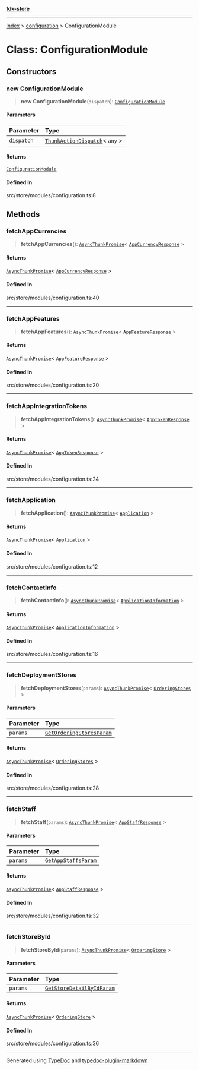 [**fdk-store**](../../README.md)
***

[Index](../../API.md) > [configuration](../README.md) > ConfigurationModule

# Class: ConfigurationModule

## Constructors

### new ConfigurationModule

> **new ConfigurationModule**(`dispatch`): [`ConfigurationModule`](class.ConfigurationModule.md)

#### Parameters

| Parameter | Type |
| :------ | :------ |
| `dispatch` | [`ThunkActionDispatch`](../../theme/internal_/type-aliases/type-alias.ThunkActionDispatch.md)\< `any` \> |

#### Returns

[`ConfigurationModule`](class.ConfigurationModule.md)

#### Defined In

src/store/modules/configuration.ts:8

## Methods

### fetchAppCurrencies

> **fetchAppCurrencies**(): [`AsyncThunkPromise`](../../theme/internal_/type-aliases/type-alias.AsyncThunkPromise.md)\< [`AppCurrencyResponse`](../internal_/type-aliases/type-alias.AppCurrencyResponse.md) \>

#### Returns

[`AsyncThunkPromise`](../../theme/internal_/type-aliases/type-alias.AsyncThunkPromise.md)\< [`AppCurrencyResponse`](../internal_/type-aliases/type-alias.AppCurrencyResponse.md) \>

#### Defined In

src/store/modules/configuration.ts:40

***

### fetchAppFeatures

> **fetchAppFeatures**(): [`AsyncThunkPromise`](../../theme/internal_/type-aliases/type-alias.AsyncThunkPromise.md)\< [`AppFeatureResponse`](../internal_/type-aliases/type-alias.AppFeatureResponse.md) \>

#### Returns

[`AsyncThunkPromise`](../../theme/internal_/type-aliases/type-alias.AsyncThunkPromise.md)\< [`AppFeatureResponse`](../internal_/type-aliases/type-alias.AppFeatureResponse.md) \>

#### Defined In

src/store/modules/configuration.ts:20

***

### fetchAppIntegrationTokens

> **fetchAppIntegrationTokens**(): [`AsyncThunkPromise`](../../theme/internal_/type-aliases/type-alias.AsyncThunkPromise.md)\< [`AppTokenResponse`](../internal_/type-aliases/type-alias.AppTokenResponse.md) \>

#### Returns

[`AsyncThunkPromise`](../../theme/internal_/type-aliases/type-alias.AsyncThunkPromise.md)\< [`AppTokenResponse`](../internal_/type-aliases/type-alias.AppTokenResponse.md) \>

#### Defined In

src/store/modules/configuration.ts:24

***

### fetchApplication

> **fetchApplication**(): [`AsyncThunkPromise`](../../theme/internal_/type-aliases/type-alias.AsyncThunkPromise.md)\< [`Application`](../internal_/type-aliases/type-alias.Application.md) \>

#### Returns

[`AsyncThunkPromise`](../../theme/internal_/type-aliases/type-alias.AsyncThunkPromise.md)\< [`Application`](../internal_/type-aliases/type-alias.Application.md) \>

#### Defined In

src/store/modules/configuration.ts:12

***

### fetchContactInfo

> **fetchContactInfo**(): [`AsyncThunkPromise`](../../theme/internal_/type-aliases/type-alias.AsyncThunkPromise.md)\< [`ApplicationInformation`](../internal_/type-aliases/type-alias.ApplicationInformation.md) \>

#### Returns

[`AsyncThunkPromise`](../../theme/internal_/type-aliases/type-alias.AsyncThunkPromise.md)\< [`ApplicationInformation`](../internal_/type-aliases/type-alias.ApplicationInformation.md) \>

#### Defined In

src/store/modules/configuration.ts:16

***

### fetchDeploymentStores

> **fetchDeploymentStores**(`params`): [`AsyncThunkPromise`](../../theme/internal_/type-aliases/type-alias.AsyncThunkPromise.md)\< [`OrderingStores`](../internal_/type-aliases/type-alias.OrderingStores.md) \>

#### Parameters

| Parameter | Type |
| :------ | :------ |
| `params` | [`GetOrderingStoresParam`](../internal_/type-aliases/type-alias.GetOrderingStoresParam.md) |

#### Returns

[`AsyncThunkPromise`](../../theme/internal_/type-aliases/type-alias.AsyncThunkPromise.md)\< [`OrderingStores`](../internal_/type-aliases/type-alias.OrderingStores.md) \>

#### Defined In

src/store/modules/configuration.ts:28

***

### fetchStaff

> **fetchStaff**(`params`): [`AsyncThunkPromise`](../../theme/internal_/type-aliases/type-alias.AsyncThunkPromise.md)\< [`AppStaffResponse`](../internal_/type-aliases/type-alias.AppStaffResponse.md) \>

#### Parameters

| Parameter | Type |
| :------ | :------ |
| `params` | [`GetAppStaffsParam`](../internal_/type-aliases/type-alias.GetAppStaffsParam.md) |

#### Returns

[`AsyncThunkPromise`](../../theme/internal_/type-aliases/type-alias.AsyncThunkPromise.md)\< [`AppStaffResponse`](../internal_/type-aliases/type-alias.AppStaffResponse.md) \>

#### Defined In

src/store/modules/configuration.ts:32

***

### fetchStoreById

> **fetchStoreById**(`params`): [`AsyncThunkPromise`](../../theme/internal_/type-aliases/type-alias.AsyncThunkPromise.md)\< [`OrderingStore`](../internal_/type-aliases/type-alias.OrderingStore.md) \>

#### Parameters

| Parameter | Type |
| :------ | :------ |
| `params` | [`GetStoreDetailByIdParam`](../internal_/type-aliases/type-alias.GetStoreDetailByIdParam.md) |

#### Returns

[`AsyncThunkPromise`](../../theme/internal_/type-aliases/type-alias.AsyncThunkPromise.md)\< [`OrderingStore`](../internal_/type-aliases/type-alias.OrderingStore.md) \>

#### Defined In

src/store/modules/configuration.ts:36

***
Generated using [TypeDoc](https://typedoc.org/) and [typedoc-plugin-markdown](https://www.npmjs.com/package/typedoc-plugin-markdown)
